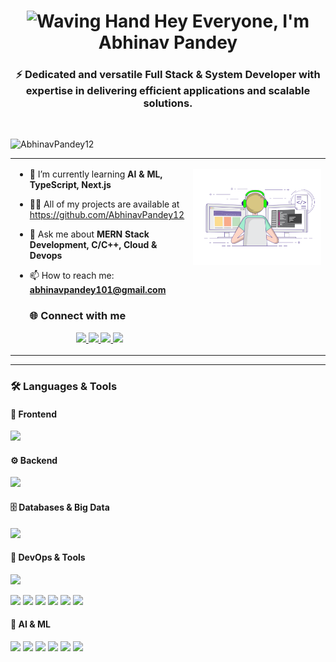 <h1 align="center">
  <img src="https://media.giphy.com/media/hvRJCLFzcasrR4ia7z/giphy.gif" width="40px" alt="Waving Hand"/>  
  Hey Everyone, I'm Abhinav Pandey
</h1> 
<h3 align="center">⚡ Dedicated and versatile Full Stack & System Developer with expertise in delivering efficient applications and scalable solutions.</h3><br>

<p align="left"> 
  <img src="https://komarev.com/ghpvc/?username=AbhinavPandey12&label=Profile%20views&color=0e75b6&style=flat" alt="AbhinavPandey12" /> 
</p>

<table>
<tr>
<td width="40%" valign="top">

- 🌱 I’m currently learning **AI & ML, TypeScript, Next.js**  
- 👨‍💻 All of my projects are available at https://github.com/AbhinavPandey12  
- 💬 Ask me about **MERN Stack Development, C/C++, Cloud & Devops**  
- 📫 How to reach me: **abhinavpandey101@gmail.com**
  

  ### 🌐 Connect with me
  
 <p align="center">
  <a href="https://www.linkedin.com/in/abhinav-pandey-465914223/" target="_blank">
    <img src="https://skillicons.dev/icons?i=linkedin" height="40"/>
  </a>
  <a href="https://www.hackerrank.com/profile/abhinavpandey101" target="_blank">
    <img src="https://img.icons8.com/external-tal-revivo-filled-tal-revivo/48/000000/external-hackerrank-is-a-technology-company-that-focuses-on-competitive-programming-logo-filled-tal-revivo.png" height="40"/>
  </a>
  <a href="https://leetcode.com/u/abhinavpandey101/" target="_blank">
    <img src="https://img.icons8.com/external-tal-revivo-shadow-tal-revivo/48/000000/external-level-up-your-coding-skills-and-quickly-land-a-job-logo-shadow-tal-revivo.png" height="40"/>
  </a>
  <a href="https://auth.geeksforgeeks.org/user/abhinavpandey101" target="_blank">
    <img src="https://img.icons8.com/color/48/000000/GeeksforGeeks.png" height="40"/>
  </a>
</p>

</td>
<td width="50%" valign="top">

<p align="center">
  <img src="https://raw.githubusercontent.com/devSouvik/devSouvik/master/gif3.gif" alt="Coding" width="500"/>
</p>

</td>
</tr>
</table>

---

### 🛠️ Languages & Tools

#### 🎨 Frontend  
<p align="left">  
  <img src="https://skillicons.dev/icons?i=html,css,js,ts,react,angular,redux,bootstrap,tailwind,figma&perline=12" />  
</p>  

#### ⚙️ Backend  
<p align="left">  
  <img src="https://skillicons.dev/icons?i=nodejs,express,java,spring,py,django&perline=12" />  
</p>  

#### 🗄️ Databases & Big Data  
<p align="left">  
  <img src="https://skillicons.dev/icons?i=mongodb,mysql,postgres,graphql,firebase,hadoop&perline=12" />  
</p>  

#### 🔧 DevOps & Tools  
<p align="left">  
  <img src="https://skillicons.dev/icons?i=docker,jenkins,git,linux,aws,postman,cpp,opencv,pytorch&perline=12" />  
</p>  

<!-- Extra badges for tools not supported by skillicons.dev -->
<p align="left">  
<img src="https://img.shields.io/badge/Cassandra-1287B1?style=for-the-badge&logo=apache-cassandra&logoColor=white" />  
<img src="https://img.shields.io/badge/Hive-FDEE21?style=for-the-badge&logo=apache-hive&logoColor=black" />  
<img src="https://img.shields.io/badge/Matlab-FF7400?style=for-the-badge&logo=mathworks&logoColor=white" />  
<img src="https://img.shields.io/badge/Pandas-150458?style=for-the-badge&logo=pandas&logoColor=white" />  
<img src="https://img.shields.io/badge/Seaborn-3776AB?style=for-the-badge&logo=python&logoColor=white" /> 
<img src="https://img.shields.io/badge/PySpark-E25A1C?style=for-the-badge&logo=apachespark&logoColor=white" />
</p>  

#### 🤖 AI & ML  
<p align="left">  
  <img src="https://img.shields.io/badge/ChatGPT-74aa9c?style=for-the-badge&logo=openai&logoColor=white" />  
  <img src="https://img.shields.io/badge/GitHub%20Copilot-000000?style=for-the-badge&logo=githubcopilot&logoColor=white" />  
  <img src="https://img.shields.io/badge/Cursor-4A90E2?style=for-the-badge&logo=cursor&logoColor=white" />  
  <img src="https://img.shields.io/badge/LLaMA-FF6F00?style=for-the-badge&logo=meta&logoColor=white" />  
  <img src="https://img.shields.io/badge/OpenAI-412991?style=for-the-badge&logo=openai&logoColor=white" />  
  <img src="https://img.shields.io/badge/Mistral-AF67E9?style=for-the-badge&logo=mistral&logoColor=white" />  
</p>
